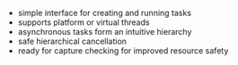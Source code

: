- simple interface for creating and running tasks
- supports platform or virtual threads
- asynchronous tasks form an intuitive hierarchy
- safe hierarchical cancellation
- ready for capture checking for improved resource safety
